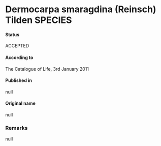 # Dermocarpa smaragdina (Reinsch) Tilden SPECIES

#### Status
ACCEPTED

#### According to
The Catalogue of Life, 3rd January 2011

#### Published in
null

#### Original name
null

### Remarks
null